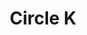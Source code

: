 ---
title: "Circle K"
url: /glendale/circle-k-north-51st-avenue-west-peoria-avenue/
shop: convenience
---